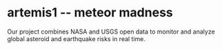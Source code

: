 # artemis1 -- meteor madness
Our project combines NASA and USGS open data to monitor and analyze global asteroid and earthquake risks in real time.
